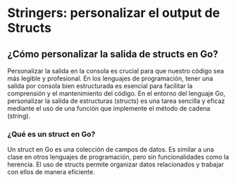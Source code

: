 # Stringers: personalizar el output de Structs

## ¿Cómo personalizar la salida de structs en Go?

Personalizar la salida en la consola es crucial para que nuestro código sea más legible y profesional. En los lenguajes de programación, tener una salida por consola bien estructurada es esencial para facilitar la comprensión y el mantenimiento del código. En el entorno del lenguaje Go, personalizar la salida de estructuras (structs) es una tarea sencilla y eficaz mediante el uso de una función que implemente el método de cadena (string).

### ¿Qué es un struct en Go?

Un struct en Go es una colección de campos de datos. Es similar a una clase en otros lenguajes de programación, pero sin funcionalidades como la herencia. El uso de structs permite organizar datos relacionados y trabajar con ellos de manera eficiente.

